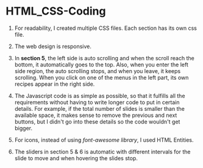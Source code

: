 # HTML_CSS-Coding

 

1. For readability, I created multiple CSS files. Each section has its own css file.

2. The web design is responsive.

3. In **section 5**, the left side is auto scrolling and when the scroll reach the bottom, it automatically goes to the top. 
Also, when you enter the left side region, the auto scrolling stops, and when you leave, it keeps scrolling. When you click on one of the 
menus in the left part, its own recipes appear in the right side.

4. The Javascript code is as simple as possible, so that it fulfills all the requirements without having to write longer code to put in certain details.
   For example, if the total number of slides is smaller than the available space, it makes sense to remove the previous and next buttons,
   but I didn't go into these details so the code wouldn't get bigger.


6. For icons, instead of using *font-awesome library*, I used HTML Entities.

7. The sliders in section 5 & 6 is automatic with different intervals for the slide to move and when hovering the slides stop.


